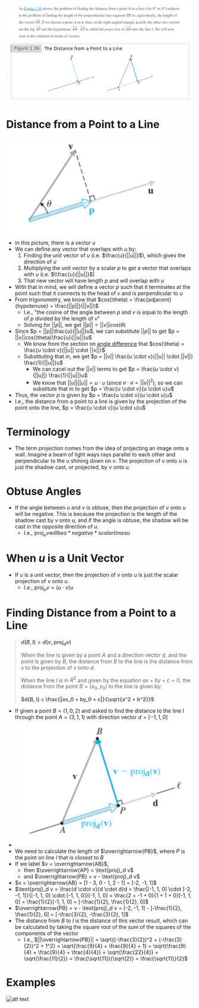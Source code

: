
![alt text](pictures/projections.png)

# Distance from a Point to a Line

![alt text](pictures/distance-from-a-point-to-a-line.png)

- In this picture, there is a vector $u$
- We can define any vector that overlaps with $u$ by:
  1. Finding the unit vector of $u$ (i.e. $\frac{u}{||u||}$), which gives the direction of $u$
  2. Multiplying the unit vector by a scalar $p$ to get a vector that overlaps with $u$ (i.e. $t\frac{u}{||u||}$)
  3. That new vector will have length $p$ and will overlap with $u$
- With that in mind, we will define a vector $p$ such that it terminates at the point such that it connects to the head of $v$ and is perpendicular to $u$
- From trigonometry, we know that $cos(\theta) = \frac{adjacent}{hypotenuse} = \frac{||p||}{||v||}$
  - I.e., "the cosine of the angle between $p$ and $v$ is equal to the length of $p$ divided by the length of $v$"
  - Solving for $||p||$, we get $||p|| = ||v||cos(\theta)$
- Since $p = ||p||\frac{u}{||u||}u$, we can substitute $||p||$ to get $p = ||v||cos(\theta)\frac{u}{||u||}u$
  - We know from the section on [angle difference](./distance-and-angles.md#with-angles) that $cos(\theta) = \frac{u \cdot v}{||u|| \cdot ||v||}$
  - Substituting that in, we get $p = ||v|| \frac{u \cdot v}{||u|| \cdot ||v||} \frac{1}{||u||}u$
    - We can cacel out the $||v||$ terms to get $p = \frac{u \cdot v}{||u||} \frac{1}{||u||}u$
    - We know that $||u|| ||u|| = u \cdot u$ (since $u \cdot u = ||u||^2$), so we can substitute that in to get $p = \frac{u \cdot v}{u \cdot u}u$
- Thus, the vector $p$ is given by $p = \frac{u \cdot v}{u \cdot u}u$
- I.e., the distance from a point to a line is given by the projection of the point onto the line, $p = \frac{u \cdot v}{u \cdot u}u$


# Terminology

- The term *projection* comes from the idea of projecting an image onto a wall. Imagine a beam of light ways rays parallel to each other and perpendicular to the $u$ shining down on $v$. The projection of $v$ onto $u$ is just the shadow cast, or projected, by $v$ onto $u$.


# Obtuse Angles

- If the angle between $u$ and $v$ is obtuse, then the projection of $v$ onto $u$ will be negative. This is because the projection is the length of the shadow cast by $v$ onto $u$, and if the angle is obtuse, the shadow will be cast in the opposite direction of $u$.
  - I.e., $\text{proj}_u v will be a *negative* scalar times u$


# When $u$ is a Unit Vector

- If $u$ is a unit vector, then the projection of $v$ onto $u$ is just the scalar projection of $v$ onto $u$.
  - I.e., $\text{proj}_u v = (u \cdot v)u$


# Finding Distance from a Point to a Line


> **$d(B, l) = d(v,\text{proj}_d v)$**
>
> When the line is given by a point $A$ and a direction vector $d$, and the point is given by $B$, the distance from $B$ to the line is the distance from $v$ to the projection of $v$ onto $d$.
>
> When the line $l$ is in $R^2$ and given by the equation $ax + by + c = 0$, the distance from the point $B = (x_0, y_0)$ to the line is given by:
>
> **$d(B, l) = \frac{|ax_0 + by_0 + c|}{\sqrt{a^2 + b^2}}$**

- If given a point $B = (1, 0, 2)$ and asked to find the distance to the line $l$ through the point $A = (3, 1, 1)$ with direction vector $d = [-1, 1, 0]$
- ![alt text](pictures/projection-problem-1.png)
- We need to calculate the length of $\overrightarrow{PB}$, where $P$ is the point on line $l$ that is closest to $B$
- If we label $v = \overrightarrow{AB}$, 
  - then $\overrightarrow{AP} = \text{proj}_d v$
  - and $\overrightarrow{PB} = v - \text{proj}_d v$
- $v = \overrightarrow{AB} = [1 - 3, 0 - 1, 2 - 1] = [-2, -1, 1]$
- $\text{proj}_d v = \frac{d \cdot v}{d \cdot d}d = \frac{[-1, 1, 0] \cdot [-2, -1, 1]}{[-1, 1, 0] \cdot [-1, 1, 0]}[-1, 1, 0] = \frac{2 + -1 + 0}{1 + 1 + 0}[-1, 1, 0] = \frac{1}{2}[-1, 1, 0] = [-\frac{1}{2}, \frac{1}{2}, 0]$
- $\overrightarrow{PB} = v - \text{proj}_d v = [-2, -1, 1] - [-\frac{1}{2}, \frac{1}{2}, 0] = [-\frac{3}{2}, -\frac{3}{2}, 1]$
- The distance from $B$ to $l$ is the distance of this vector result, which can be calculated by taking the square root of the sum of the squares of the components of the vector
  - I.e., $||\overrightarrow{PB}|| = \sqrt{(-\frac{3}{2})^2 + (-\frac{3}{2})^2 + 1^2} = \sqrt{\frac{9}{4} + \frac{9}{4} + 1} = \sqrt{\frac{9}{4} + \frac{9}{4} + \frac{4}{4}} = \sqrt{\frac{22}{4}} = \sqrt{\frac{11}{2}} = \frac{\sqrt{11}}{\sqrt{2}} = \frac{\sqrt{11}}{2}$




# Examples

![alt text](pictures/projection-examples.png)


